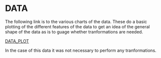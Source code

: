 # DATA  
The following link is to the various charts of the data. These do a basic plotting of the different features of the data to get an idea of the general shape of the data as is to guage whether tranformations are needed.  

[DATA_PLOT](DATA_PLOT.ipynb)  

In the case of this data it was not necessary to perform any tranformations. 
